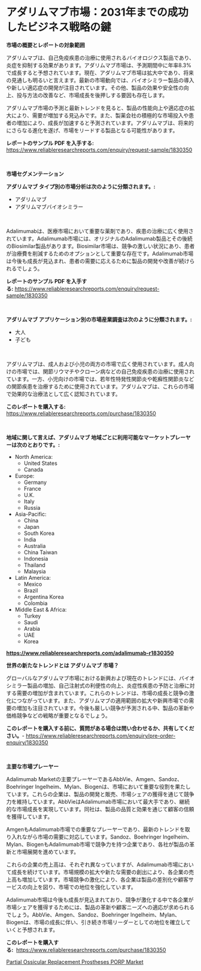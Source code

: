 <p><h1>アダリムマブ市場：2031年までの成功したビジネス戦略の鍵</h1></p><p><strong>市場の概要とレポートの対象範囲</strong></p>
<p><p>アダリムマブは、自己免疫疾患の治療に使用されるバイオロジクス製品であり、炎症を抑制する効果があります。アダリムマブ市場は、予測期間中に年率8.3%で成長すると予想されています。現在、アダリムマブ市場は拡大中であり、将来の見通しも明るいと言えます。最新の市場動向では、バイオシミラー製品の導入や新しい適応症の開発が注目されています。その他、製品の効果や安全性の向上、投与方法の改善など、市場成長を後押しする要因も存在します。</p><p>アダリムマブ市場の予測と最新トレンドを見ると、製品の性能向上や適応症の拡大により、需要が増加する見込みです。また、製薬会社の積極的な市場投入や患者の増加により、成長が加速すると予測されています。アダリムマブは、将来的にさらなる進化を遂げ、市場をリードする製品となる可能性があります。</p></p>
<p><strong>レポートのサンプル PDF を入手する:</strong> <a href="https://www.reliableresearchreports.com/enquiry/request-sample/1830350">https://www.reliableresearchreports.com/enquiry/request-sample/1830350</a></p>
<p>&nbsp;</p>
<p><strong>市場セグメンテーション</strong></p>
<p><strong>アダリムマブ タイプ別の市場分析は次のように分類されます。:</strong></p>
<p><ul><li>アダリムマブ</li><li>アダリムマブバイオシミラー</li></ul></p>
<p>&nbsp;</p>
<p><p>Adalimumabは、医療市場において重要な薬剤であり、疾患の治療に広く使用されています。Adalimumab市場には、オリジナルのAdalimumab製品とその後続のBiosimilar製品があります。Biosimilar市場は、競争の激しい状況にあり、患者が治療費を削減するためのオプションとして重要な存在です。Adalimumab市場は今後も成長が見込まれ、患者の需要に応えるために製品の開発や改善が続けられるでしょう。</p></p>
<p><strong>レポートのサンプル PDF を入手する:</strong>&nbsp;<a href="https://www.reliableresearchreports.com/enquiry/request-sample/1830350">https://www.reliableresearchreports.com/enquiry/request-sample/1830350</a></p>
<p>&nbsp;</p>
<p><strong> アダリムマブ アプリケーション別の市場産業調査は次のように分類されます。:</strong></p>
<p><ul><li>大人</li><li>子ども</li></ul></p>
<p>&nbsp;</p>
<p><p>アダリムマブは、成人および小児の両方の市場で広く使用されています。成人向けの市場では、関節リウマチやクローン病などの自己免疫疾患の治療に使用されています。一方、小児向けの市場では、若年性特発性関節炎や乾癬性関節炎などの関節疾患を治療するために使用されています。アダリムマブは、これらの市場で効果的な治療法として広く認知されています。</p></p>
<p><strong>このレポートを購入する:</strong>&nbsp; <a href="https://www.reliableresearchreports.com/purchase/1830350">https://www.reliableresearchreports.com/purchase/1830350</a></p>
<p>&nbsp;</p>
<p><strong>地域に関して言えば、アダリムマブ 地域ごとに利用可能なマーケットプレーヤーは次のとおりです。:</strong></p>
<p><ul>
    <li>
        North America:
        <ul>
            <li>United States</li>
            <li>Canada</li>
        </ul>
    </li>
    <li>
        Europe:
        <ul>
            <li>Germany</li>
            <li>France</li>
            <li>U.K.</li>
            <li>Italy</li>
            <li>Russia</li>
        </ul>
    </li>
    <li>
        Asia-Pacific:
        <ul>
            <li>China</li>
            <li>Japan</li>
            <li>South Korea</li>
            <li>India</li>
            <li>Australia</li>
            <li>China Taiwan</li>
            <li>Indonesia</li>
            <li>Thailand</li>
            <li>Malaysia</li>
        </ul>
    </li>
    <li>
        Latin America:
        <ul>
            <li>Mexico</li>
            <li>Brazil</li>
            <li>Argentina Korea</li>
            <li>Colombia</li>
        </ul>
    </li>
    <li>
        Middle East & Africa:
        <ul>
            <li>Turkey</li>
            <li>Saudi</li>
            <li>Arabia</li>
            <li>UAE</li>
            <li>Korea</li>
        </ul>
    </li>
    </ul></p>
<p><strong><a href="https://www.reliableresearchreports.com/adalimumab-r1830350">https://www.reliableresearchreports.com/adalimumab-r1830350</a></strong>&nbsp;</p>
<p><strong>世界の新たなトレンドとは アダリムマブ 市場？</strong></p>
<p><p>グローバルなアダリムマブ市場における新興および現在のトレンドには、バイオシミラー製品の増加、自己注射式の利便性の向上、炎症性疾患の予防と治療に対する需要の増加が含まれています。これらのトレンドは、市場の成長と競争の激化につながっています。また、アダリムマブの適用範囲の拡大や新興市場での需要の増加も注目されています。今後も厳しい競争が予測される中、製品の革新や価格競争などの戦略が重要となるでしょう。</p></p>
<p><strong>このレポートを購入する前に、質問がある場合は問い合わせるか、共有してください。</strong>- <a href="https://www.reliableresearchreports.com/enquiry/pre-order-enquiry/1830350">https://www.reliableresearchreports.com/enquiry/pre-order-enquiry/1830350</a></p>
<p>&nbsp;</p>
<p><strong>主要な市場プレーヤー</strong></p>
<p><p>Adalimumab Marketの主要プレーヤーであるAbbVie、Amgen、Sandoz、Boehringer Ingelheim、Mylan、Biogenは、市場において重要な役割を果たしています。これらの企業は、製品の開発と販売、市場シェアの獲得を通じて競争力を維持しています。AbbVieはAdalimumab市場において最大手であり、継続的な市場成長を実現しています。同社は、製品の品質と効果を通じて顧客の信頼を獲得しています。</p><p>AmgenもAdalimumab市場での重要なプレーヤーであり、最新のトレンドを取り入れながら市場の需要に対応しています。Sandoz、Boehringer Ingelheim、Mylan、BiogenもAdalimumab市場で競争力を持つ企業であり、各社が製品の革新と市場展開を進めています。</p><p>これらの企業の売上高は、それぞれ異なっていますが、Adalimumab市場において成長を続けています。市場規模の拡大や新たな需要の創出により、各企業の売上高も増加しています。市場競争の激化により、各企業は製品の差別化や顧客サービスの向上を図り、市場での地位を強化しています。</p><p>Adalimumab市場は今後も成長が見込まれており、競争が激化する中で各企業が市場シェアを獲得するためには、製品の革新や顧客ニーズへの適応が求められるでしょう。AbbVie、Amgen、Sandoz、Boehringer Ingelheim、Mylan、Biogenは、市場の成長に伴い、引き続き市場リーダーとしての地位を確立していくと予想されます。</p></p>
<p><strong>このレポートを購入する:</strong>&nbsp;&nbsp;<a href="https://www.reliableresearchreports.com/purchase/1830350">https://www.reliableresearchreports.com/purchase/1830350</a></p>
<p><p><a href="https://cautious-neon-760.notion.site/Partial-Ossicular-Replacement-Prostheses-PORP-Market-Size-Market-Outlook-and-Market-Forecast-2024--7943090550354ccebb4d6daa36ac63c7">Partial Ossicular Replacement Prostheses PORP Market</a></p></p>